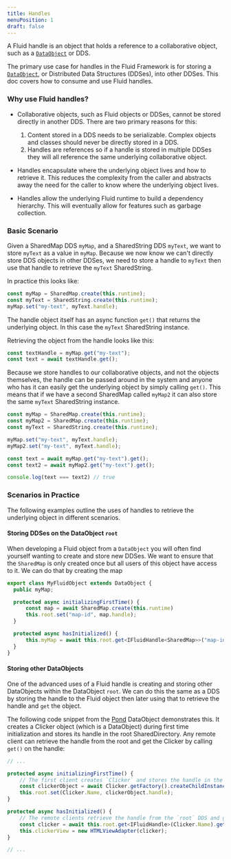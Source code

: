 ```yaml
---
title: Handles
menuPosition: 1
draft: false
---
```


A Fluid handle is an object that holds a reference to a collaborative object, such as a [`DataObject`](/apis/aqueduct/dataobject/)
or DDS.

The primary use case for handles in the Fluid Framework is for storing a [`DataObject`](/apis/aqueduct/dataobject/), or
Distributed Data Structures (DDSes), into other DDSes. This doc covers how to consume and use Fluid handles.

### Why use Fluid handles?

- Collaborative objects, such as Fluid objects or DDSes, cannot be stored directly in another DDS. There are two primary
  reasons for this:
     1. Content stored in a DDS needs to be serializable. Complex objects and classes should never be directly stored in
        a DDS.
     2. Handles are references so if a handle is stored in multiple DDSes they will all reference the same underlying
        collaborative object.

- Handles encapsulate where the underlying object lives and how to retrieve it. This reduces the complexity from the caller
  and abstracts away the need for the caller to know where the underlying object lives.

- Handles allow the underlying Fluid runtime to build a dependency hierarchy. This will eventually allow for features such
  as garbage collection.

### Basic Scenario

Given a SharedMap DDS `myMap`, and a SharedString DDS `myText`, we want to store `myText` as a value in `myMap`. Because
we now know we can't directly store DDS objects in other DDSes, we need to store a handle to `myText` then use that handle
to retrieve the `myText` SharedString.

In practice this looks like:

```typescript
const myMap = SharedMap.create(this.runtime);
const myText = SharedString.create(this.runtime);
myMap.set("my-text", myText.handle);
```

The handle object itself has an async function `get()` that returns the underlying object. In this case the `myText`
SharedString instance.

Retrieving the object from the handle looks like this:

```typescript
const textHandle = myMap.get("my-text");
const text = await textHandle.get();
```

Because we store handles to our collaborative objects, and not the objects themselves, the handle can be passed around in
the system and anyone who has it can easily get the underlying object by simply calling `get()`. This means that if we have
a second SharedMap called `myMap2` it can also store the same `myText` SharedString instance.

```typescript
const myMap = SharedMap.create(this.runtime);
const myMap2 = SharedMap.create(this.runtime);
const myText = SharedString.create(this.runtime);

myMap.set("my-text", myText.handle);
myMap2.set("my-text", myText.handle);

const text = await myMap.get("my-text").get();
const text2 = await myMap2.get("my-text").get();

console.log(text === text2) // true
```

### Scenarios in Practice

The following examples outline the uses of handles to retrieve the underlying object in different scenarios.

#### Storing DDSes on the DataObject `root`

When developing a Fluid object from a `DataObject` you will often find yourself wanting to create and store new DDSes. We
want to ensure that the `SharedMap` is only created once but all users of this object have access to it. We can do that by
creating the map

```typescript
export class MyFluidObject extends DataObject {
  public myMap;

  protected async initializingFirstTime() {
      const map = await SharedMap.create(this.runtime)
      this.root.set("map-id", map.handle);
  }

  protected async hasInitialized() {
      this.myMap = await this.root.get<IFluidHandle<SharedMap>>("map-id").get();
  }
}
```

#### Storing other DataObjects

One of the advanced uses of a Fluid handle is creating and storing other DataObjects within the DataObject `root`. We can
do this the same as a DDS by storing the handle to the Fluid object then later using that to retrieve the handle and
`get` the object.

The following code snippet from the
[Pond](https://github.com/microsoft/FluidFramework/blob/main/examples/data-objects/pond/src/index.tsx) DataObject
demonstrates this. It creates a Clicker object (which is a DataObject) during first time initialization and stores its
handle in the root SharedDirectory. Any remote client can retrieve the handle from the root and get the Clicker by
calling `get()` on the handle:

```typescript
// ...

protected async initializingFirstTime() {
    // The first client creates `Clicker` and stores the handle in the `root` DDS.
    const clickerObject = await Clicker.getFactory().createChildInstance(this.context);
    this.root.set(Clicker.Name, clickerObject.handle);
}

protected async hasInitialized() {
    // The remote clients retrieve the handle from the `root` DDS and get the `Clicker`.
    const clicker = await this.root.get<IFluidHandle>(Clicker.Name).get();
    this.clickerView = new HTMLViewAdapter(clicker);
}

// ...
```
